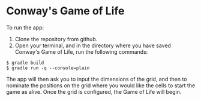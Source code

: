 # Conway's Game of Life

To run the app:

1. Clone the repository from github.
2. Open your terminal, and in the directory where you have saved Conway's Game of Life, run the following commands:

```
$ gradle build
$ gradle run -q --console=plain
```

The app will then ask you to input the dimensions of the grid, and then to nominate the positions on the grid where you would like the cells to start the game as alive. Once the grid is configured, the Game of Life will begin. 
